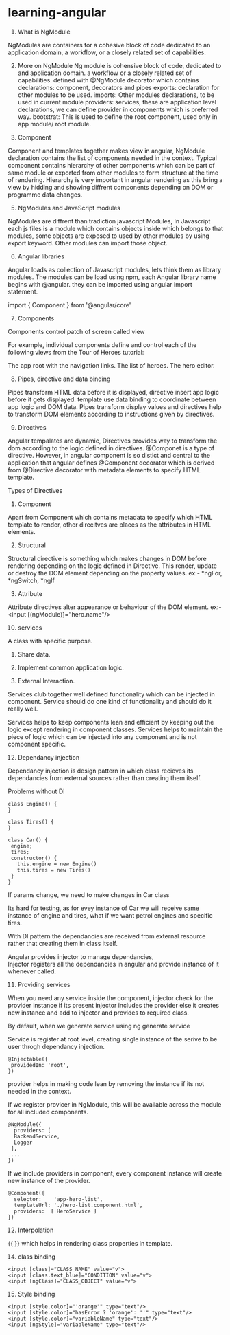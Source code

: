 # learning-angular
1. What is NgModule

NgModules are containers for a cohesive block of code dedicated to an application domain, a workflow, or a closely related set of capabilities. 

2. More on NgModule
Ng module is cohensive block of code, dedicated to and application domain. a workflow or a closely related set of capabilities.
defined with @NgModule decorator which contains
declarations: component, decorators and pipes
exports: declaration for other modules to be used.
imports: Other modules declarations, to be used in current module
providers: services, these are application level declarations, we can define provider in components which is preferred way.
bootstrat: This is used to define the root component, used only in app module/ root module.

4. Component

Component and templates together makes view in angular, NgModule declaration contains the list of components needed in the context.
Typical component contains hierarchy of other components which can be part of same module or exported from other modules to form structure at the time of rendering.
Hierarchy is very important in angular rendering as this bring a view by hidding and showing diffrent components depending on DOM or programme data changes.

5. NgModules and JavaScript modules

NgModules are diffrent
than tradiction javascript Modules, In Javascript each js files is a module which contains objects inside which belongs to that modules, some objects are exposed to used by other modules by using export keyword. Other modules can import those object.

6. Angular libraries

Angular loads as collection of Javascript modules, lets think them as library modules. The modules can be load using npm, each  Angular library name begins with @angular. they can be imported using angular import statement.

import { Component } from '@angular/core'

7. Components 

Components control patch of screen called view

For example, individual components define and control each of the following views from the Tour of Heroes tutorial:

The app root with the navigation links.
The list of heroes.
The hero editor.

8. Pipes, directive and data binding

Pipes transform HTML data before it is displayed, directive insert app logic before it gets displayed. template use data binding to coordinate between app logic and DOM data.
Pipes transform display values and directives help to transform DOM elements according to instructions given by directives.

9. Directives

Angular tempalates are dynamic, Directives provides way to transform the dom according to the logic defined in directives.
@Componet is a type of directive. However, in angular component is so distict and central to the application that angular defines @Component decorator which is derived from @Directive decorator with metadata elements to specify HTML template.

Types of Directives

1. Component

Apart from Component which contains metadata to specify which HTML template to render, other direcitves are places as the attributes in HTML elements.

2. Structural

Structural directive is something which makes changes in DOM before rendering depending on the logic defined in Directive. This render, update or destroy the DOM element depending on the property values. ex:- *ngFor, *ngSwitch, *ngIf

3. Attribute

Attribute directives alter appearance or behaviour of the DOM element. ex:- <input [(ngModule)]="hero.name"/>

10. services

A class with specific purpose.

  1. Share data.

  2. Implement common application logic.

  3. External Interaction.

Services club together well defined functionality which can be injected in component. Service should do one kind of functionality and should do it really well.

Services helps to keep components lean and efficient by keeping out the logic except rendering in component classes.
Services helps to maintain the piece of logic which can be injected into any component and is not component specific.

12. Dependancy injection

Dependancy injection is design pattern in which class recieves its dependancies from external sources rather than creating them itself.

Problems without DI
```
class Engine() {
}

class Tires() {
}

class Car() {
 engine;
 tires;
 constructor() {
   this.engine = new Engine()
   this.tires = new Tires()
 }
}
```

If params change, we need to make changes in Car class

Its hard for testing, as for evey instance of Car we will receive same instance of engine and tires, what if we want petrol engines and specific tires.

With DI pattern the dependancies are received from external resource rather that creating them in class itself.

Angular provides injector to manage dependancies,  
Injector registers all the dependancies in angular and provide instance of it whenever called.

11. Providing services

When you need any service inside the component, injector check for the provider instance if its present injector includes the provider else it creates new instance and add to injector and provides to required class.

By default, when we generate service using ng generate service

Service is register at root level, creating single instance of the serive to be user throgh dependancy injection.

```
@Injectable({
 providedIn: 'root',
})
```

provider helps in making code lean by removing the instance if its not needed in the context.


If we register provicer in NgModule, this will be available across the module for all included components.

```
@NgModule({
  providers: [
  BackendService,
  Logger
 ],
 ...
})
```

If we include providers in component, every component instance will create new instance of the provider.

```
@Component({
  selector:    'app-hero-list',
  templateUrl: './hero-list.component.html',
  providers:  [ HeroService ]
})
```

12. Interpolation

{{ }} which helps in rendering class properties in template.

14. class binding

```
<input [class]="CLASS_NAME" value="v">
<input [class.text_blue]="CONDITION" value="v">
<input [ngClass]="CLASS_OBJECT" value="v">

```

15. Style binding

```
<input [style.color]="'orange'" type="text"/>
<input [style.color]="hasError ? 'orange': ''" type="text"/>
<input [style.color]="variableName" type="text"/>
<input [ngStyle]="variableName" type="text"/>
```




